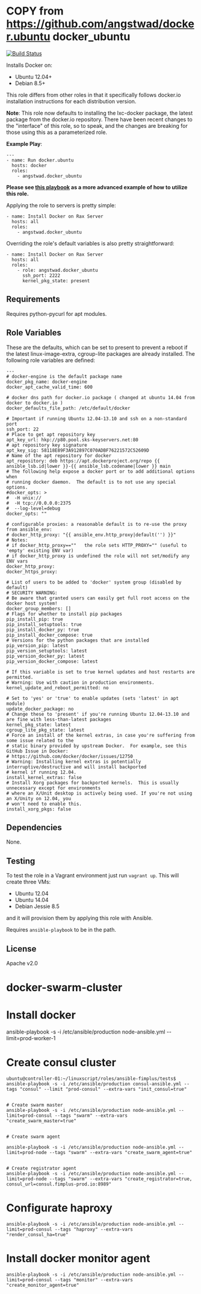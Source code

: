 COPY from https://github.com/angstwad/docker.ubuntu
docker_ubuntu
========

[![Build Status](https://travis-ci.org/angstwad/docker.ubuntu.svg)](https://travis-ci.org/angstwad/docker.ubuntu)

Installs Docker on:

* Ubuntu 12.04+
* Debian 8.5+

This role differs from other roles in that it specifically follows docker.io installation instructions for each distribution version.

**Note**: This role now defaults to installing the lxc-docker package, the latest package from the docker.io repository.  There have been recent changes to the "interface" of this role, so to speak, and the changes are breaking for those using this as a parameterized role.

**Example Play**:
```
---
- name: Run docker.ubuntu
  hosts: docker
  roles:
    - angstwad.docker_ubuntu
```

**Please see [this playbook](https://github.com/angstwad/ansible-docker-rackspace) as a more advanced example of how to utilize this role.**

Applying the role to servers is pretty simple:
```
- name: Install Docker on Rax Server
  hosts: all
  roles:
    - angstwad.docker_ubuntu
```

Overriding the role's default variables is also pretty straightforward:
```
- name: Install Docker on Rax Server
  hosts: all
  roles:
    - role: angstwad.docker_ubuntu
      ssh_port: 2222
      kernel_pkg_state: present
```


Requirements
------------

Requires python-pycurl for apt modules.

Role Variables
--------------

These are the defaults, which can be set to present to prevent a reboot if the latest linux-image-extra, cgroup-lite packages are already installed.
The following role variables are defined:

```
---
# docker-engine is the default package name
docker_pkg_name: docker-engine
docker_apt_cache_valid_time: 600

# docker dns path for docker.io package ( changed at ubuntu 14.04 from docker to docker.io )
docker_defaults_file_path: /etc/default/docker

# Important if running Ubuntu 12.04-13.10 and ssh on a non-standard port
ssh_port: 22
# Place to get apt repository key
apt_key_url: hkp://p80.pool.sks-keyservers.net:80
# apt repository key signature
apt_key_sig: 58118E89F3A912897C070ADBF76221572C52609D
# Name of the apt repository for docker
apt_repository: deb https://apt.dockerproject.org/repo {{ ansible_lsb.id|lower }}-{{ ansible_lsb.codename|lower }} main
# The following help expose a docker port or to add additional options when
# running docker daemon.  The default is to not use any special options.
#docker_opts: >
#  -H unix://
#  -H tcp://0.0.0.0:2375
#  --log-level=debug
docker_opts: ""

# configurable proxies: a reasonable default is to re-use the proxy from ansible_env:
# docker_http_proxy: "{{ ansible_env.http_proxy|default('') }}"
# Notes:
# if docker_http_proxy==""   the role sets HTTP_PROXY="" (useful to 'empty' existing ENV var)
# if docker_http_proxy is undefined the role will not set/modify any ENV vars
docker_http_proxy:
docker_https_proxy:

# List of users to be added to 'docker' system group (disabled by default)
# SECURITY WARNING: 
# Be aware that granted users can easily get full root access on the docker host system!
docker_group_members: []
# Flags for whether to install pip packages
pip_install_pip: true
pip_install_setuptools: true
pip_install_docker_py: true
pip_install_docker_compose: true
# Versions for the python packages that are installed
pip_version_pip: latest
pip_version_setuptools: latest
pip_version_docker_py: latest
pip_version_docker_compose: latest

# If this variable is set to true kernel updates and host restarts are permitted.
# Warning: Use with caution in production environments.
kernel_update_and_reboot_permitted: no

# Set to 'yes' or 'true' to enable updates (sets 'latest' in apt module)
update_docker_package: no
# Change these to 'present' if you're running Ubuntu 12.04-13.10 and are fine with less-than-latest packages
kernel_pkg_state: latest
cgroup_lite_pkg_state: latest
# Force an install of the kernel extras, in case you're suffering from some issue related to the
# static binary provided by upstream Docker.  For example, see this GitHub Issue in Docker:
# https://github.com/docker/docker/issues/12750
# Warning: Installing kernel extras is potentially interruptive/destructive and will install backported
# kernel if running 12.04.
install_kernel_extras: false
# Install Xorg packages for backported kernels.  This is usually unnecessary except for environments
# where an X/Unit desktop is actively being used. If you're not using an X/Unity on 12.04, you
# won't need to enable this.
install_xorg_pkgs: false

```

Dependencies
------------

None.

Testing
-------

To test the role in a Vagrant environment just run `vagrant up`.  This will
create three VMs:

* Ubuntu 12.04
* Ubuntu 14.04
* Debian Jessie 8.5

and it will provision them by applying this role with Ansible.

Requires `ansible-playbook` to be in the path.

License
-------

Apache v2.0
# docker-swarm-cluster




# Install docker
ansible-playbook -s -i /etc/ansible/production node-ansible.yml --limit=prod-worker-1

# Create consul cluster
```
ubuntu@controller-01:~/linuxscript/roles/ansible-fimplus/tests$ ansible-playbook -s -i /etc/ansible/production consul-ansible.yml --tags "consul" --limit "prod-consul" --extra-vars "init_consul=true"


# Create swarm master
ansible-playbook -s -i /etc/ansible/production node-ansible.yml --limit=prod-consul --tags "swarm" --extra-vars "create_swarm_master=true"


# Create swarm agent

ansible-playbook -s -i /etc/ansible/production node-ansible.yml --limit=prod-node --tags "swarm" --extra-vars "create_swarm_agent=true"


# Create registrator agent
ansible-playbook -s -i /etc/ansible/production node-ansible.yml --limit=prod-node --tags "swarm" --extra-vars "create_registrator=true, consul_url=consul.fimplus-prod.io:8989"
```

# Configurate haproxy
```
ansible-playbook -s -i /etc/ansible/production node-ansible.yml --limit=prod-consul --tags "haproxy" --extra-vars "render_consul_ha=true"
```



# Install docker monitor agent
```
ansible-playbook -s -i /etc/ansible/production node-ansible.yml --limit=prod-consul --tags "monitor" --extra-vars "create_monitor_agent=true"
```

